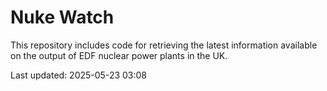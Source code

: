 # Nuke Watch

This repository includes code for retrieving the latest information available on the output of EDF nuclear power plants in the UK.

Last updated: 2025-05-23 03:08